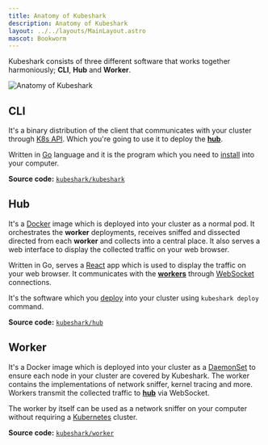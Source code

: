 ```yaml
---
title: Anatomy of Kubeshark
description: Anatomy of Kubeshark
layout: ../../layouts/MainLayout.astro
mascot: Bookworm
---
```


Kubeshark consists of three different software that works together harmoniously; **CLI**, **Hub** and **Worker**.

![Anatomy of Kubeshark](/diagram.png)

## CLI

It's a binary distribution of the client that communicates with your cluster through
[K8s API](https://kubernetes.io/docs/concepts/overview/kubernetes-api/).
Which you're going to use it to deploy the [**hub**](#hub).

Written in [Go](https://go.dev/) language and it is the program which you need to [install](/en/install)
into your computer.

**Source code:** [`kubeshark/kubeshark`](https://github.com/kubeshark/kubeshark)

## Hub

It's a [Docker](https://www.docker.com/) image which is deployed into your cluster as a normal pod. It orchestrates the **worker** deployments,
receives sniffed and dissected directed from each **worker** and collects into a central place.
It also serves a web interface to display the collected traffic on your web browser.

Written in Go, serves a [React](https://reactjs.org/) app which is used to display the traffic
on your web browser. It communicates with the [**workers**](#worker)
through [WebSocket](https://developer.mozilla.org/en-US/docs/Web/API/WebSockets_API) connections.

It's the software which you [deploy](/en/deploy) into your cluster using `kubeshark deploy` command.

**Source code:** [`kubeshark/hub`](https://github.com/kubeshark/hub)

## Worker

It's a Docker image which is deployed into your cluster as a [DaemonSet](https://kubernetes.io/docs/concepts/workloads/controllers/daemonset/)
to ensure each node in your cluster are covered by Kubeshark.
The worker contains the implementations of network sniffer, kernel tracing and more.
Workers transmit the collected traffic to [**hub**](#hub) via WebSocket.

The worker by itself can be used as a network sniffer on your computer without requiring a [Kubernetes](https://kubernetes.io/) cluster.

**Source code:** [`kubeshark/worker`](https://github.com/kubeshark/worker)
